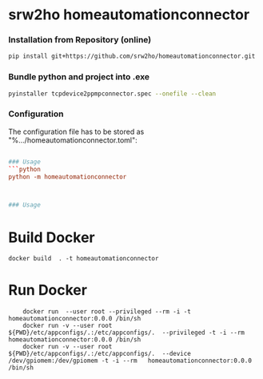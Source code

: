 # srw2ho homeautomationconnector

### Installation from Repository (online)
```bash
pip install git+https://github.com/srw2ho/homeautomationconnector.git
```

### Bundle python and project into .exe
```bash
pyinstaller tcpdevice2ppmpconnector.spec --onefile --clean
```

### Configuration
The configuration file has to be stored as "%.../homeautomationconnector.toml":
```toml

### Usage
```python
python -m homeautomationconnector



### Usage

```

# Build Docker
    docker build  . -t homeautomationconnector
    
# Run Docker
        docker run  --user root --privileged --rm -i -t homeautomationconnector:0.0.0 /bin/sh
        docker run -v --user root ${PWD}/etc/appconfigs/.:/etc/appconfigs/.  --privileged -t -i --rm   homeautomationconnector:0.0.0 /bin/sh
        docker run -v --user root ${PWD}/etc/appconfigs/.:/etc/appconfigs/.  --device /dev/gpiomem:/dev/gpiomem -t -i --rm   homeautomationconnector:0.0.0 /bin/sh